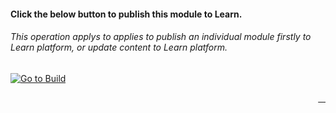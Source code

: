 #### Click the below button to publish this module to Learn.  
###### This operation applys to applies to publish an individual module firstly to Learn platform, or update content to Learn platform.


[![Go to Build](https://courseautopubmgtv3dev.blob.core.windows.net/publiccontainer/GotoPubModule.png)](https://wwlpublish2learn.azurewebsites.net/#/pub2Module/https%253A%252F%252Fmicrosoftdigitallearning.visualstudio.com%252FDefaultCollection%252FCourseware%252F_git%252FLP_D365_dyn-365-fundamentals%253Fpath%253D%25252FModules%25252FM02-cloud-concepts%2526version%253DGBmaster) 



<!-- Used for test ONLY  -->
<div  style="text-align: right;">
    <a target="_blank"  href="https://wwlpublish2learn-test.azurewebsites.net/#/pub2Module/https%253A%252F%252Fmicrosoftdigitallearning.visualstudio.com%252FDefaultCollection%252FCourseware%252F_git%252FLP_D365_dyn-365-fundamentals%253Fpath%253D%25252FModules%25252FM02-cloud-concepts%2526version%253DGBmaster">
    &nbsp;&nbsp;&nbsp;
    </a>
</div>